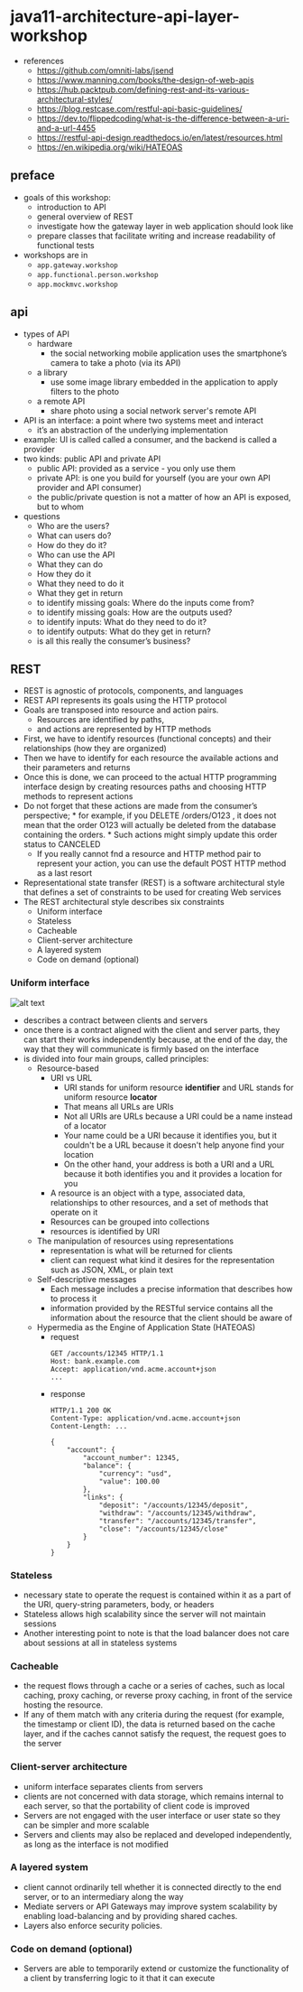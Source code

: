 # java11-architecture-api-layer-workshop
* references
    * https://github.com/omniti-labs/jsend
    * https://www.manning.com/books/the-design-of-web-apis
    * https://hub.packtpub.com/defining-rest-and-its-various-architectural-styles/
    * https://blog.restcase.com/restful-api-basic-guidelines/
    * https://dev.to/flippedcoding/what-is-the-difference-between-a-uri-and-a-url-4455
    * https://restful-api-design.readthedocs.io/en/latest/resources.html
    * https://en.wikipedia.org/wiki/HATEOAS
    
## preface
* goals of this workshop:
    * introduction to API
    * general overview of REST
    * investigate how the gateway layer in web application should look like
    * prepare classes that facilitate writing and increase readability of functional tests
* workshops are in
    * `app.gateway.workshop`
    * `app.functional.person.workshop`
    * `app.mockmvc.workshop`

## api
* types of API
    * hardware
        * the social networking mobile application uses the smartphone’s camera to take a photo (via its API)
    * a library
        * use some image library embedded in the application to apply filters to the photo
    * a remote API
        * share photo using a social network server's remote API
* API is an interface: a point where two systems meet and interact
    * it’s an abstraction of the underlying implementation
* example: UI is called called a consumer, and the backend is called a provider
* two kinds: public API and private API
    * public API: provided as a service - you only use them
    * private API: is one you build for yourself (you are your own API provider and API consumer)
    * the public/private question is not a matter of how an API is exposed, but to whom
* questions
    * Who are the users?
    * What can users do?
    * How do they do it?
    * Who can use the API
    * What they can do
    * How they do it
    * What they need to do it
    * What they get in return  
    * to identify missing goals: Where do the inputs come from?
    * to identify missing goals: How are the outputs used?
    * to identify inputs: What do they need to do it?
    * to identify outputs: What do they get in return?
    * is all this really the consumer’s business?

## REST
* REST is agnostic of protocols, components, and languages
* REST API represents its goals using the HTTP protocol
* Goals are transposed into resource and action pairs. 
    * Resources are identified by paths, 
    * and actions are represented by HTTP methods
* First, we have to identify resources (functional concepts) and their relationships (how
  they are organized)
* Then we have to identify for each resource the available actions
  and their parameters and returns
* Once this is done, we can proceed to the actual
  HTTP programming interface design by creating resources paths and choosing HTTP
  methods to represent actions
* Do not forget that these actions are made from the consumer’s perspective; 
        * for example, if you DELETE /orders/O123 , it does not mean that the order O123 will actually 
        be deleted from the database containing the orders. 
        * Such actions might simply update this order status to CANCELED
    * If you really cannot fnd a resource and HTTP method pair to represent your action,
      you can use the default POST HTTP method as a last resort
* Representational state transfer (REST) is a software architectural style that defines a set of constraints to be used for creating Web services
* The REST architectural style describes six constraints
    * Uniform interface
    * Stateless
    * Cacheable
    * Client-server architecture
    * A layered system
    * Code on demand (optional)
### Uniform interface
![alt text](img/uniform-interface.png)
* describes a contract between clients and servers
* once there is a contract aligned with the client and server parts, they can start their works independently 
because, at the end of the day, the way that they will communicate is firmly based on the interface
* is divided into four main groups, called principles:
    * Resource-based
        * URI vs URL
            * URI stands for uniform resource **identifier** and URL stands for uniform resource **locator**
            * That means all URLs are URIs
            * Not all URIs are URLs because a URI could be a name instead of a locator
            * Your name could be a URI because it identifies you, but it couldn't be a URL because it doesn't help anyone find your location
            * On the other hand, your address is both a URI and a URL because it both identifies you and it provides a location for you
        * A resource is an object with a type, associated data, relationships to other resources, and a set of methods that operate on it
        * Resources can be grouped into collections
        * resources is identified by URI
    * The manipulation of resources using representations
        * representation is what will be returned for clients
        * client can request what kind it desires for the representation such as JSON, XML, or plain text
    * Self-descriptive messages
        * Each message includes a precise information that describes how to process it
        * information provided by the RESTful service contains all the information about the resource that the client should be aware of
    * Hypermedia as the Engine of Application State (HATEOAS)
        * request
            ```
            GET /accounts/12345 HTTP/1.1
            Host: bank.example.com
            Accept: application/vnd.acme.account+json
            ...
            ```
        * response
            ```
            HTTP/1.1 200 OK
            Content-Type: application/vnd.acme.account+json
            Content-Length: ...
            
            {
                "account": {
                    "account_number": 12345,
                    "balance": {
                        "currency": "usd",
                        "value": 100.00
                    },
                    "links": {
                        "deposit": "/accounts/12345/deposit",
                        "withdraw": "/accounts/12345/withdraw",
                        "transfer": "/accounts/12345/transfer",
                        "close": "/accounts/12345/close"
                    }
                }
            }
            ```
### Stateless
* necessary state to operate the request is contained within it as a part of the URI, query-string parameters, body, or headers
* Stateless allows high scalability since the server will not maintain sessions
* Another interesting point to note is that the load balancer does not care about sessions at all in stateless systems
### Cacheable
* the request flows through a cache or a series of caches, such as local caching, proxy caching, or reverse proxy 
caching, in front of the service hosting the resource. 
* If any of them match with any criteria during the request (for example, the timestamp or client ID), the data 
is returned based on the cache layer, and if the caches cannot satisfy the request, the request goes to the server
### Client-server architecture
* uniform interface separates clients from servers
* clients are not concerned with data storage, which remains internal to each server, so that the portability of 
client code is improved
* Servers are not engaged with the user interface or user state so they can be simpler and more scalable
* Servers and clients may also be replaced and developed independently, as long as the interface is not modified
### A layered system
* client cannot ordinarily tell whether it is connected directly to the end server, or to an intermediary along the way
* Mediate servers or API Gateways may improve system scalability by enabling load-balancing and by providing shared caches. 
* Layers also enforce security policies.
### Code on demand (optional)
* Servers are able to temporarily extend or customize the functionality of a client by transferring logic to it that it can execute